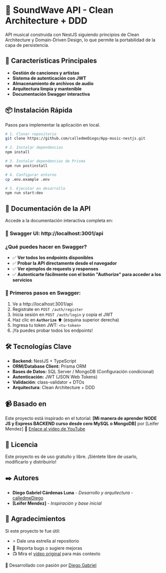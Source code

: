 # 🎵 SoundWave API - Clean Architecture + DDD

API musical construida con NestJS siguiendo principios de Clean Architecture y Domain-Driven Design, lo que permite la portabilidad de la capa de persistencia.

## 🚀 Características Principales

- **Gestión de canciones y artistas**
- **Sistema de autenticación con JWT** 
- **Almacenamiento de archivos de audio** 
- **Arquitectura limpia y mantenible**
- **Documentación Swagger interactiva**


## 📦 Instalación Rápida
Pasos para implementar la aplicación en local.
```bash
# 1. Clonar repositorio
git clone https://github.com/calledmeDiego/App-music-nestjs.git

# 2. Instalar dependencias
npm install

# 3. Instalar dependencias de Prisma
npm run postinstall

# 4. Configurar entorno
cp .env.example .env

# 5. Ejecutar en desarrollo
npm run start:dev
```

## 📖 Documentación de la API

Accede a la documentación interactiva completa en:

### 🔗 **Swagger UI**: http://localhost:3001/api

### ¿Qué puedes hacer en Swagger?
- ✅ **Ver todos los endpoints disponibles**
- ✅ **Probar la API directamente desde el navegador** 
- ✅ **Ver ejemplos de requests y responses** 
- ✅ **Autenticarte fácilmente con el botón "Authorize" para acceder a los servicios** 

### 🎯 Primeros pasos en Swagger:
1. Ve a http://localhost:3001/api
2. Registrate en `POST /auth/register`
3. Inicia sesión en `POST /auth/login` y copia el JWT
2. Haz clic en **`Authorize`** ⬆️ (esquina superior derecha)
3. Ingresa tu token JWT: `<tu-token>`
4. ¡Ya puedes probar todos los endpoints!

## 🛠️ Tecnologías Clave
* **Backend:** NestJS + TypeScript
* **ORM/Database Client:** Prisma ORM
* **Bases de Datos:** SQL Server / MongoDB (Configuración condicional)
* **Autenticación:** JWT (JSON Web Tokens)
* **Validación**: class-validator + DTOs
* **Arquitectura**: Clean Architecture + DDD


## 📹 Basado en

Este proyecto está inspirado en el tutorial:
**[Mi manera de aprender NODE JS y Express BACKEND curso desde cero MySQL o MongoDB]** por [Leifer Mendez]
🔗 [Enlace al video de YouTube](https://youtu.be/xRXHQlqA3Ak?si=2xVv7VGYVwTkqdt8)

## 📄 Licencia

Este proyecto es de uso gratuito y libre. ¡Siéntete libre de usarlo, modificarlo y distribuirlo!

## ✒️ Autores

* **Diego Gabriel Cárdenas Luna** - *Desarrollo y arquitectura* - [calledmeDiego](https://github.com/calledmeDiego)
* **[Leifer Mendez]** - *Inspiración y base inicial*


## 🎁 Agradecimientos

Si este proyecto te fue útil:
- ⭐ Dale una estrella al repositorio
- 🐛 Reporta bugs o sugiere mejoras
- 📺 Mira el [video original](https://github.com/calledmeDiego) para más contexto


🎵 Desarrollado con pasión por [Diego Gabriel](https://github.com/calledmeDiego)